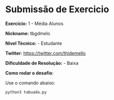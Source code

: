# Submissão de Exercicio

**Exercicio:** 1 - Média Alunos

**Nickname:** tbgdmelo

**Nível Técnico:** - Estudante

**Twitter**: https://twitter.com/thidemello

**Dificuldade de Resolução:** - Baixa

**Como rodar o desafio**: 

Use o comando abaixo: 
```bash
python3 tabuada.py
```